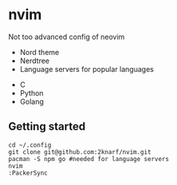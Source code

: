 # nvim

Not too advanced config of neovim

- Nord theme
- Nerdtree
- Language servers for popular languages

* C
* Python
* Golang


## Getting started

``` 
cd ~/.config
git clone git@github.com:2knarf/nvim.git
pacman -S npm go #needed for language servers
nvim
:PackerSync
``` 
